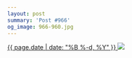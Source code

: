 ```yaml
---
layout: post
summary: 'Post #966'
og_image: 966-960.jpg
---
```


<p>
 <time>
  <a href="/966">
   {{ page.date | date: "%B %-d, %Y" }}
  </a>
 </time>
 <a href="/966">
  <img sizes="(min-width: 700px) 50vw, calc(100vw - 2rem)" src="{{ site.assets_url }}/966-480.jpg" srcset="{{ site.assets_url }}/966-240.jpg 240w, {{ site.assets_url }}/966-480.jpg 480w, {{ site.assets_url }}/966-720.jpg 720w, {{ site.assets_url }}/966-960.jpg 960w"/>
 </a>
</p>
